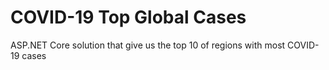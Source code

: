 # COVID-19 Top Global Cases
ASP.NET Core solution that give us the top 10 of regions with most COVID-19 cases
